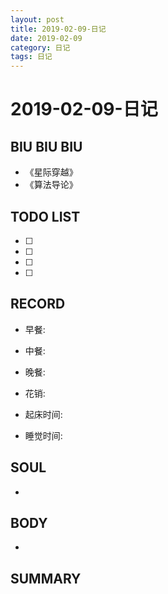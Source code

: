 ```yaml
---
layout: post
title: 2019-02-09-日记
date: 2019-02-09
category: 日记
tags: 日记
---
```

# 2019-02-09-日记
## BIU BIU BIU
- 《星际穿越》
- 《算法导论》
 
## TODO LIST
- [ ] 
- [ ] 
- [ ] 
- [ ] 
 
## RECORD
- 早餐:  
- 中餐:  
- 晚餐:  
 
- 花销:  
 
- 起床时间:  
- 睡觉时间:  
 
## SOUL
- 
 
## BODY
- 
 
## SUMMARY
 
 
